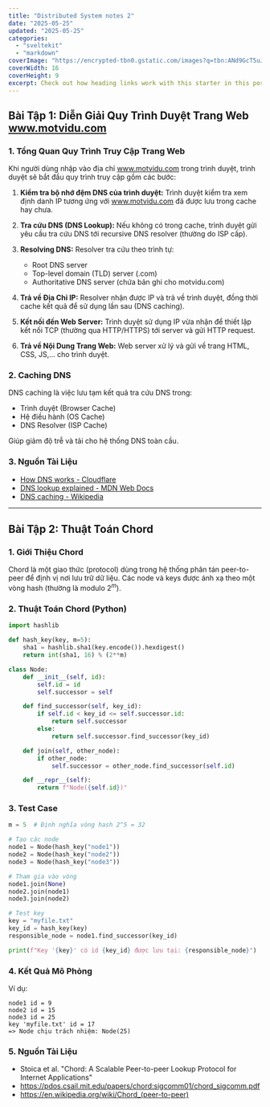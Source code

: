 ```yaml
---
title: "Distributed System notes 2"
date: "2025-05-25"
updated: "2025-05-25"
categories:
  - "sveltekit"
  - "markdown"
coverImage: "https://encrypted-tbn0.gstatic.com/images?q=tbn:ANd9GcT5uJDmZ9pT8h6BnlkTT5EGBrdJyxtKMYpGwQ&s"
coverWidth: 16
coverHeight: 9
excerpt: Check out how heading links work with this starter in this post.
---
```

## Bài Tập 1: Diễn Giải Quy Trình Duyệt Trang Web www.motvidu.com

### 1. Tổng Quan Quy Trình Truy Cập Trang Web
Khi người dùng nhập vào địa chỉ www.motvidu.com trong trình duyệt, trình duyệt sẽ bắt đầu quy trình truy cập gồm các bước:

1. **Kiểm tra bộ nhớ đệm DNS của trình duyệt:** Trình duyệt kiểm tra xem định danh IP tương ứng với www.motvidu.com đã được lưu trong cache hay chưa.

2. **Tra cứu DNS (DNS Lookup):** Nếu không có trong cache, trình duyệt gửi yêu cầu tra cứu DNS tới recursive DNS resolver (thường do ISP cấp).

3. **Resolving DNS:** Resolver tra cứu theo trình tự:
    - Root DNS server
    - Top-level domain (TLD) server (.com)
    - Authoritative DNS server (chứa bản ghi cho motvidu.com)

4. **Trả về Địa Chỉ IP:** Resolver nhận được IP và trả về trình duyệt, đồng thời cache kết quả để sử dụng lần sau (DNS caching).

5. **Kết nối đến Web Server:** Trình duyệt sử dụng IP vừa nhận để thiết lập kết nối TCP (thường qua HTTP/HTTPS) tới server và gửi HTTP request.

6. **Trả về Nội Dung Trang Web:** Web server xử lý và gửi về trang HTML, CSS, JS,... cho trình duyệt.

### 2. Caching DNS
DNS caching là việc lưu tạm kết quả tra cứu DNS trong:
- Trình duyệt (Browser Cache)
- Hệ điều hành (OS Cache)
- DNS Resolver (ISP Cache)

Giúp giảm độ trễ và tải cho hệ thống DNS toàn cầu.

### 3. Nguồn Tài Liệu
- [How DNS works - Cloudflare](https://www.cloudflare.com/learning/dns/what-is-dns/)
- [DNS lookup explained - MDN Web Docs](https://developer.mozilla.org/en-US/docs/Glossary/DNS_lookup)
- [DNS caching - Wikipedia](https://en.wikipedia.org/wiki/Domain_Name_System#Caching_and_time-to-live)

---

## Bài Tập 2: Thuật Toán Chord

### 1. Giới Thiệu Chord
Chord là một giao thức (protocol) dùng trong hệ thống phân tán peer-to-peer để định vị nơi lưu trữ dữ liệu. Các node và keys được ánh xạ theo một vòng hash (thường là modulo $2^m$).

### 2. Thuật Toán Chord (Python)
```python
import hashlib

def hash_key(key, m=5):
    sha1 = hashlib.sha1(key.encode()).hexdigest()
    return int(sha1, 16) % (2**m)

class Node:
    def __init__(self, id):
        self.id = id
        self.successor = self

    def find_successor(self, key_id):
        if self.id < key_id <= self.successor.id:
            return self.successor
        else:
            return self.successor.find_successor(key_id)

    def join(self, other_node):
        if other_node:
            self.successor = other_node.find_successor(self.id)

    def __repr__(self):
        return f"Node({self.id})"
```

### 3. Test Case
```python
m = 5  # Định nghĩa vòng hash 2^5 = 32

# Tạo các node
node1 = Node(hash_key("node1"))
node2 = Node(hash_key("node2"))
node3 = Node(hash_key("node3"))

# Tham gia vào vòng
node1.join(None)
node2.join(node1)
node3.join(node2)

# Test key
key = "myfile.txt"
key_id = hash_key(key)
responsible_node = node1.find_successor(key_id)

print(f"Key '{key}' có id {key_id} được lưu tại: {responsible_node}")
```

### 4. Kết Quả Mô Phỏng
Ví dụ:
```
node1 id = 9
node2 id = 15
node3 id = 25
key 'myfile.txt' id = 17
=> Node chịu trách nhiệm: Node(25)
```

### 5. Nguồn Tài Liệu
- Stoica et al. "Chord: A Scalable Peer-to-peer Lookup Protocol for Internet Applications"
- https://pdos.csail.mit.edu/papers/chord:sigcomm01/chord_sigcomm.pdf
- https://en.wikipedia.org/wiki/Chord_(peer-to-peer)
